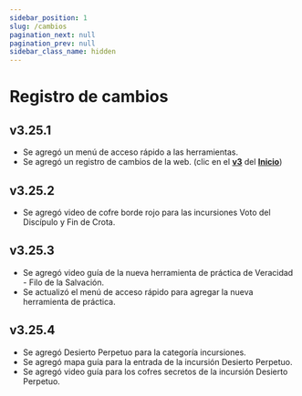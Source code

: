```yaml
---
sidebar_position: 1
slug: /cambios
pagination_next: null
pagination_prev: null
sidebar_class_name: hidden
---
```


# Registro de cambios
## v3.25.1
- Se agregó un menú de acceso rápido a las herramientas.
- Se agregó un registro de cambios de la web. (clic en el [**v3**](/cambios) del [**Inicio**](/))

## v3.25.2
- Se agregó video de cofre borde rojo para las incursiones Voto del Discípulo y Fin de Crota.

## v3.25.3
- Se agregó video guía de la nueva herramienta de práctica de Veracidad - Filo de la Salvación.
- Se actualizó el menú de acceso rápido para agregar la nueva herramienta de práctica.

## v3.25.4
- Se agregó Desierto Perpetuo para la categoría incursiones.
- Se agregó mapa guía para la entrada de la incursión Desierto Perpetuo.
- Se agregó video guía para los cofres secretos de la incursión Desierto Perpetuo.
